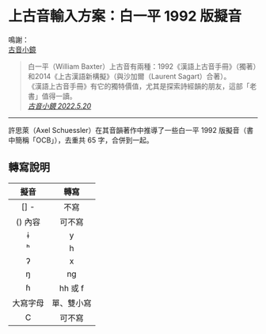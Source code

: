 # 上古音輸入方案：白一平 1992 版擬音

鳴謝：<br>
[古音小鏡](http://www.kaom.net/)

> 白一平（William Baxter）上古音有兩種：1992《漢語上古音手冊》（獨著）和2014《上古漢語新構擬》（與沙加爾（Laurent Sagart）合著）。<br>
> 《漢語上古音手冊》有它的獨特價值，尤其是探索詩經韻的朋友，這部「老書」值得一讀。<br>
> [*古音小鏡 2022.5.20*](http://www.kaom.net/ny_box.php?name=baiyiping)

---
許思萊（Axel Schuessler）在其音韻著作中推導了一些白一平 1992 版擬音（書中簡稱「OCB」），去重共 65 字，合併到一起。

## 轉寫說明

| 擬音 | 轉寫 |
| :---: | :---: |
| [] - | 不寫 |
| () 內容 | 可不寫 |
| ɨ | y |
| ʰ | h |
| ʔ | x |
| ŋ | ng |
| ɦ | hh 或 f |
| 大寫字母 | 單、雙小寫 |
| C | 可不寫 |